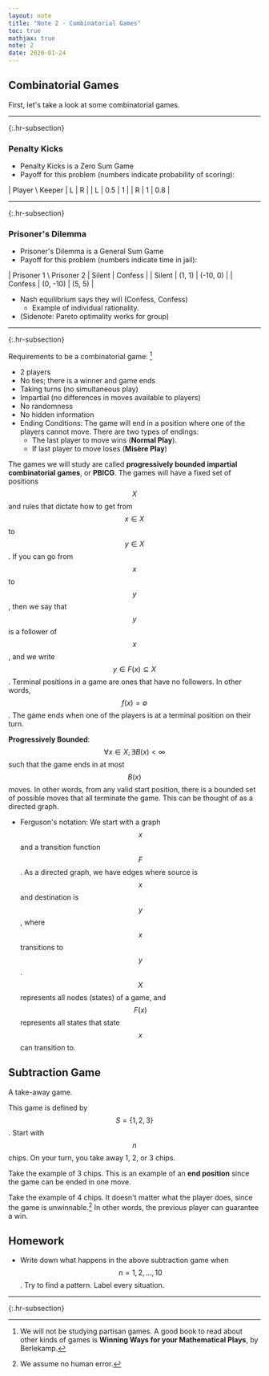```yaml
---
layout: note
title: "Note 2 - Combinatorial Games"
toc: true
mathjax: true
note: 2
date: 2020-01-24
---
```


## Combinatorial Games
First, let's take a look at some combinatorial games.

---
{:.hr-subsection}

### Penalty Kicks
- Penalty Kicks is a Zero Sum Game
- Payoff for this problem (numbers indicate probability of scoring):

| Player \ Keeper | L   | R   |
| L               | 0.5 | 1   |
| R               | 1   | 0.8 |

---
{:.hr-subsection}

### Prisoner's Dilemma
- Prisoner's Dilemma is a General Sum Game
- Payoff for this problem (numbers indicate time in jail):

| Prisoner 1 \ Prisoner 2 | Silent   | Confess  |
| Silent                  | (1, 1)   | (-10, 0) |
| Confess                 | (0, -10) | (5, 5)   |

- Nash equilibrium says they will (Confess, Confess)
    - Example of individual rationality.
- (Sidenote: Pareto optimality works for group)

---
{:.hr-subsection}

Requirements to be a combinatorial game: [^partisan-games]
- 2 players
- No ties; there is a winner and game ends
- Taking turns (no simultaneous play)
- Impartial (no differences in moves available to players)
- No randomness
- No hidden information
- Ending Conditions: The game will end in a position where one of the players cannot move. There are two types of endings:
    - The last player to move wins (**Normal Play**).
    - If last player to move loses (**Misère Play**)

The games we will study are called **progressively bounded impartial combinatorial games**, or **PBICG**. The games will have a fixed set of positions $$X$$ and rules that dictate how to get from $$x \in X$$ to $$y \in X$$. If you can go from $$x$$ to $$y$$, then we say that $$y$$ is a follower of $$x$$, and we write $$y \in F(x) \subseteq X$$. Terminal positions in a game are ones that have no followers. In other words, $$f(x) = \emptyset$$. The game ends when one of the players is at a terminal position on their turn.

**Progressively Bounded**: $$\forall x \in X, \exists B(x) < \infty $$ such that the game ends in at most $$B(x)$$ moves. In other words, from any valid start position, there is a bounded set of possible moves that all terminate the game. This can be thought of as a directed graph.
- Ferguson's notation: We start with a graph $$x$$ and a transition function $$F$$. As a directed graph, we have edges where source is $$x$$ and destination is $$y$$, where $$x$$ transitions to $$y$$. $$X$$ represents all nodes (states) of a game, and $$F(x)$$ represents all states that state $$x$$ can transition to.

## Subtraction Game
A take-away game.

This game is defined by $$S=\{1,2,3\}$$. Start with $$n$$ chips. On your turn, you take away 1, 2, or 3 chips.

Take the example of 3 chips. This is an example of an **end position** since the game can be ended in one move.

Take the example of 4 chips. It doesn't matter what the player does, since the game is unwinnable.[^perfect-play] In other words, the previous player can guarantee a win.

## Homework
- Write down what happens in the above subtraction game when $$n=1, 2, ... ,10$$. Try to find a pattern. Label every situation.

---
{:.hr-subsection}

[^partisan-games]: We will not be studying partisan games. A good book to read about other kinds of games is **Winning Ways for your Mathematical Plays**, by Berlekamp.

[^perfect-play]: We assume no human error.
